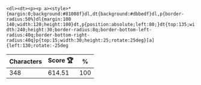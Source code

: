 `<dl><dt><p><p a><style>*{margin:0;background:#81008f}dl,dt{background:#dbbedf}dl,p{border-radius:50%}dl{margin:100 140;width:120;height:100}dt,p{position:absolute;left:80;}dt{top:135;width:240;height:30;border-radius:8q;border-bottom-left-radius:40q;border-bottom-right-radius:40q}p{top:15;width:30;height:25;rotate:25deg}[a]{left:130;rotate:-25deg`

| Characters | Score 🏆 | %   |
| ---------- | -------- | --- |
| 348        | 614.51   | 100 |
